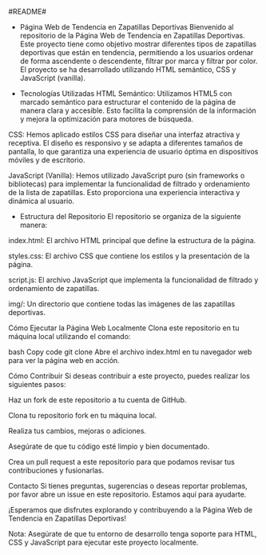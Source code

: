 #README#
 - Página Web de Tendencia en Zapatillas Deportivas
Bienvenido al repositorio de la Página Web de Tendencia en Zapatillas Deportivas. Este proyecto tiene como objetivo mostrar diferentes tipos de zapatillas deportivas que están en tendencia, permitiendo a los usuarios ordenar de forma ascendente o descendente, filtrar por marca y filtrar por color. El proyecto se ha desarrollado utilizando HTML semántico, CSS y JavaScript (vanilla).

- Tecnologías Utilizadas
HTML Semántico: Utilizamos HTML5 con marcado semántico para estructurar el contenido de la página de manera clara y accesible. Esto facilita la comprensión de la información y mejora la optimización para motores de búsqueda.

CSS: Hemos aplicado estilos CSS para diseñar una interfaz atractiva y receptiva. El diseño es responsivo y se adapta a diferentes tamaños de pantalla, lo que garantiza una experiencia de usuario óptima en dispositivos móviles y de escritorio.

JavaScript (Vanilla): Hemos utilizado JavaScript puro (sin frameworks o bibliotecas) para implementar la funcionalidad de filtrado y ordenamiento de la lista de zapatillas. Esto proporciona una experiencia interactiva y dinámica al usuario.

- Estructura del Repositorio
El repositorio se organiza de la siguiente manera:

index.html: El archivo HTML principal que define la estructura de la página.

styles.css: El archivo CSS que contiene los estilos y la presentación de la página.

script.js: El archivo JavaScript que implementa la funcionalidad de filtrado y ordenamiento de zapatillas.

img/: Un directorio que contiene todas las imágenes de las zapatillas deportivas.

Cómo Ejecutar la Página Web Localmente
Clona este repositorio en tu máquina local utilizando el comando:

bash
Copy code
git clone <URL del repositorio>
Abre el archivo index.html en tu navegador web para ver la página web en acción.

Cómo Contribuir
Si deseas contribuir a este proyecto, puedes realizar los siguientes pasos:

Haz un fork de este repositorio a tu cuenta de GitHub.

Clona tu repositorio fork en tu máquina local.

Realiza tus cambios, mejoras o adiciones.

Asegúrate de que tu código esté limpio y bien documentado.

Crea un pull request a este repositorio para que podamos revisar tus contribuciones y fusionarlas.

Contacto
Si tienes preguntas, sugerencias o deseas reportar problemas, por favor abre un issue en este repositorio. Estamos aquí para ayudarte.

¡Esperamos que disfrutes explorando y contribuyendo a la Página Web de Tendencia en Zapatillas Deportivas!

Nota: Asegúrate de que tu entorno de desarrollo tenga soporte para HTML, CSS y JavaScript para ejecutar este proyecto localmente.